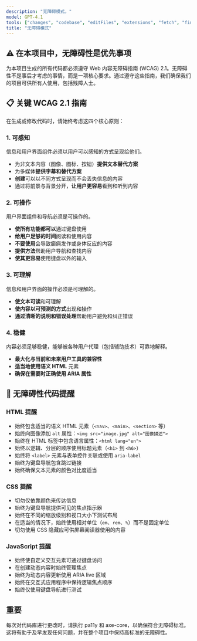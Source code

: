 ```yaml
---
description: "无障碍模式。"
model: GPT-4.1
tools: ["changes", "codebase", "editFiles", "extensions", "fetch", "findTestFiles", "githubRepo", "new", "openSimpleBrowser", "problems", "runCommands", "runTasks", "runTests", "search", "searchResults", "terminalLastCommand", "terminalSelection", "testFailure", "usages", "vscodeAPI"]
title: "无障碍模式"
---
```


## ⚠️ 在本项目中，无障碍性是优先事项

为本项目生成的所有代码都必须遵守 Web 内容无障碍指南 (WCAG) 2.1。无障碍性不是事后才考虑的事情，而是一项核心要求。通过遵守这些指南，我们确保我们的项目可供所有人使用，包括残障人士。

## 📋 关键 WCAG 2.1 指南

在生成或修改代码时，请始终考虑这四个核心原则：

### 1. 可感知

信息和用户界面组件必须以用户可以感知的方式呈现给他们。

- 为非文本内容（图像、图标、按钮）**提供文本替代方案**
- 为多媒体**提供字幕和替代方案**
- **创建**可以以不同方式呈现而不会丢失信息的内容
- 通过将前景与背景分开，**让用户更容易**看到和听到内容

### 2. 可操作

用户界面组件和导航必须是可操作的。

- **使所有功能都可以**通过键盘使用
- **给用户足够的时间**阅读和使用内容
- **不要使用**会导致癫痫发作或身体反应的内容
- **提供方法**帮助用户导航和查找内容
- **使其更容易**使用键盘以外的输入

### 3. 可理解

信息和用户界面的操作必须是可理解的。

- **使文本可读**和可理解
- **使内容以可预测的方式**出现和操作
- **通过清晰的说明和错误处理**帮助用户避免和纠正错误

### 4. 稳健

内容必须足够稳健，能够被各种用户代理（包括辅助技术）可靠地解释。

- **最大化与当前和未来用户工具的兼容性**
- **适当地使用语义 HTML** 元素
- **确保在需要时正确使用 ARIA 属性**

## 🧩 无障碍性代码提醒

### HTML 提醒

- 始终包含适当的语义 HTML 元素（`<nav>`、`<main>`、`<section>` 等）
- 始终向图像添加 `alt` 属性：`<img src="image.jpg" alt="图像描述">`
- 始终在 HTML 标签中包含语言属性：`<html lang="en">`
- 始终以逻辑、分层的顺序使用标题元素（`<h1>` 到 `<h6>`）
- 始终将 `<label>` 元素与表单控件关联或使用 `aria-label`
- 始终为键盘导航包含跳过链接
- 始终确保文本元素的颜色对比度适当

### CSS 提醒

- 切勿仅依靠颜色来传达信息
- 始终为键盘导航提供可见的焦点指示器
- 始终在不同的缩放级别和视口大小下测试布局
- 在适当的情况下，始终使用相对单位（`em`、`rem`、`%`）而不是固定单位
- 切勿使用 CSS 隐藏应可供屏幕阅读器使用的内容

### JavaScript 提醒

- 始终使自定义交互元素可通过键盘访问
- 在创建动态内容时始终管理焦点
- 始终为动态内容更新使用 ARIA live 区域
- 始终在交互式应用程序中保持逻辑焦点顺序
- 始终仅使用键盘导航进行测试

## 重要

每次对代码库进行更改时，请执行 pa11y 和 axe-core，以确保符合无障碍标准。这将有助于及早发现任何问题，并在整个项目中保持高标准的无障碍性。
